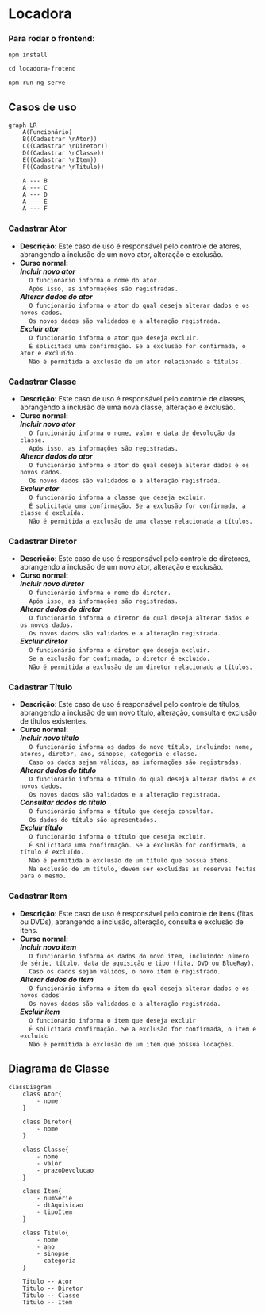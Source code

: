 # Locadora

### Para rodar o frontend:
```
npm install
```
```
cd locadora-frotend
```
```
npm run ng serve
```


## Casos de uso
```mermaid  
graph LR
    A(Funcionário)
    B((Cadastrar \nAtor))
    C((Cadastrar \nDiretor))
    D((Cadastrar \nClasse))
    E((Cadastrar \nItem))
    F((Cadastrar \nTitulo))
    
    A --- B
    A --- C
    A --- D
    A --- E
    A --- F
```

### Cadastrar Ator
  * **Descrição**: Este caso de uso é responsável pelo controle de atores, abrangendo a inclusão de um novo ator, alteração e exclusão.   
  * **Curso normal:**   
    ***Incluir novo ator***    
    &emsp; `O funcionário informa o nome do ator.`   
    &emsp; `Após isso, as informações são registradas.`    
    ***Alterar dados do ator***    
    &emsp; `O funcionário informa o ator do qual deseja alterar dados e os novos dados.`   
    &emsp; `Os novos dados são validados e a alteração registrada.`   
    ***Excluir ator***   
    &emsp; `O funcionário informa o ator que deseja excluir.`   
    &emsp; `É solicitada uma confirmação. Se a exclusão for confirmada, o ator é excluído.`   
    &emsp; `Não é permitida a exclusão de um ator relacionado a títulos.`   

### Cadastrar Classe
  * **Descrição**: Este caso de uso é responsável pelo controle de classes, abrangendo a inclusão de uma nova classe, alteração e exclusão.   
  * **Curso normal:**   
    ***Incluir novo ator***    
    &emsp; `O funcionário informa o nome, valor e data de devolução da classe.`   
    &emsp; `Após isso, as informações são registradas.`    
    ***Alterar dados do ator***    
    &emsp; `O funcionário informa o ator do qual deseja alterar dados e os novos dados.`   
    &emsp; `Os novos dados são validados e a alteração registrada.`   
    ***Excluir ator***   
    &emsp; `O funcionário informa a classe que deseja excluir.`   
    &emsp; `É solicitada uma confirmação. Se a exclusão for confirmada, a classe é excluída.`   
    &emsp; `Não é permitida a exclusão de uma classe relacionada a títulos.`   

### Cadastrar Diretor
  * **Descrição**: Este caso de uso é responsável pelo controle de diretores, abrangendo a inclusão de um novo ator, alteração e exclusão.   
  * **Curso normal:**   
    ***Incluir novo diretor***    
    &emsp; `O funcionário informa o nome do diretor.`   
    &emsp; `Após isso, as informações são registradas.`    
    ***Alterar dados do diretor***    
    &emsp; `O funcionário informa o diretor do qual deseja alterar dados e os novos dados.`   
    &emsp; `Os novos dados são validados e a alteração registrada.`   
    ***Excluir diretor***   
    &emsp; `O funcionário informa o diretor que deseja excluir.`   
    &emsp; `Se a exclusão for confirmada, o diretor é excluído.`   
    &emsp; `Não é permitida a exclusão de um diretor relacionado a títulos.`   

### Cadastrar Título
  * **Descrição**: Este caso de uso é responsável pelo controle de títulos, abrangendo a inclusão de um novo título, alteração, consulta e exclusão de títulos existentes.   
  * **Curso normal:**   
    ***Incluir novo título***    
    &emsp; `O funcionário informa os dados do novo título, incluindo: nome, atores, diretor, ano, sinopse, categoria e classe.`   
    &emsp; `Caso os dados sejam válidos, as informações são registradas.`    
    ***Alterar dados do título***    
    &emsp; `O funcionário informa o título do qual deseja alterar dados e os novos dados.`   
    &emsp; `Os novos dados são validados e a alteração registrada.`   
    ***Consultar dados do título***   
    &emsp; `O funcionário informa o título que deseja consultar.`   
    &emsp; `Os dados do título são apresentados.`   
    ***Excluir título***   
    &emsp; `O funcionário informa o título que deseja excluir.`   
    &emsp; `É solicitada uma confirmação. Se a exclusão for confirmada, o título é excluído.`   
    &emsp; `Não é permitida a exclusão de um título que possua itens.`   
    &emsp; `Na exclusão de um título, devem ser excluídas as reservas feitas para o mesmo.`   

### Cadastrar Item
  * **Descrição**: Este caso de uso é responsável pelo controle de itens (fitas ou DVDs), abrangendo a inclusão, alteração, consulta e exclusão de itens.  
  * **Curso normal:**   
    ***Incluir novo item***    
    &emsp; `O funcionário informa os dados do novo item, incluindo: número de série, título, data de aquisição e tipo (fita, DVD ou BlueRay).`   
    &emsp; `Caso os dados sejam válidos, o novo item é registrado.`    
    ***Alterar dados do item***    
    &emsp; `O funcionário informa o item da qual deseja alterar dados e os novos dados`   
    &emsp; `Os novos dados são validados e a alteração registrada.`   
    ***Excluir item***   
    &emsp; `O funcionário informa o item que deseja excluir`   
    &emsp; `É solicitada confirmação. Se a exclusão for confirmada, o item é excluído`   
    &emsp; `Não é permitida a exclusão de um item que possua locações.`   

## Diagrama de Classe
```mermaid
classDiagram
    class Ator{
        - nome
    }

    class Diretor{
        - nome
    }
    
    class Classe{
        - nome
        - valor
        - prazoDevolucao
    }

    class Item{
        - numSerie
        - dtAquisicao
        - tipoItem
    }

    class Titulo{
        - nome
        - ano
        - sinopse
        - categoria
    }
    
    Titulo -- Ator
    Titulo -- Diretor
    Titulo -- Classe
    Titulo -- Item
```
